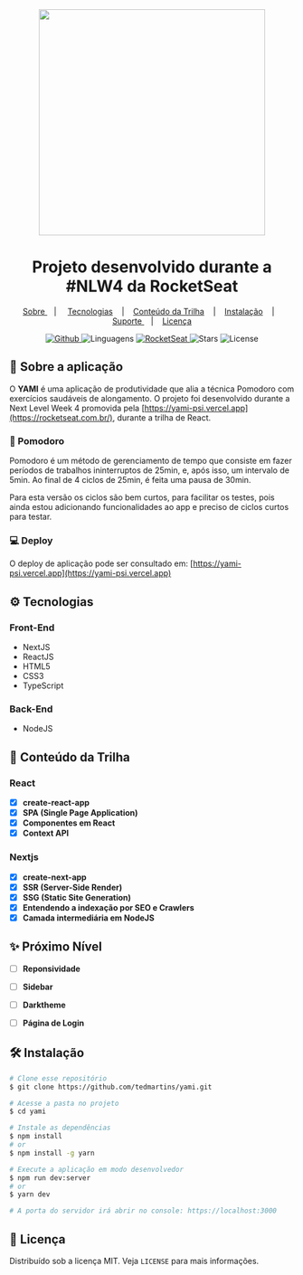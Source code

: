 <div align="center">
<img width="400px" src="https://github.com/Pedrovinhas/move-it/blob/master/public/logo-full.svg"/>
</div>

<div align="center">
  <h1> Projeto desenvolvido durante a #NLW4 da RocketSeat </h1>
</div>

<p align="center" >
<a href="#-sobre-a-aplica%C3%A7%C3%A3o"> Sobre </a> &nbsp;&nbsp;&nbsp;| &nbsp;&nbsp;&nbsp;
<a href="#-tecnologias">Tecnologias</a> &nbsp;&nbsp;&nbsp;|&nbsp;&nbsp;&nbsp;
<a href="#-conte%C3%BAdo-da-trilha"> Conteúdo da Trilha</a> &nbsp;&nbsp;&nbsp;|&nbsp;&nbsp;&nbsp;
<a href="#-instala%C3%A7%C3%A3o">Instalação</a> &nbsp;&nbsp;&nbsp;|&nbsp;&nbsp;&nbsp;
<a href="#-suporte"> Suporte </a> &nbsp;&nbsp;&nbsp;|&nbsp;&nbsp;&nbsp;
<a href="#-licen%C3%A7a">Licença</a>
</p>

<p align="center">
<a href="https://github.com/Pedrovinhas" target="_blank"><img src="https://img.shields.io/static/v1?label=author&message=tedmartins&color=8257E5&labelColor=4CD62B" alt="Github"> </a>
<img src="https://img.shields.io/static/v1?label=languages&message=5&color=8257E5&labelColor=4CD62B" alt="Linguagens"> 
<a href="https://rocketseat.com.br/" target="_blank">
<img src="https://img.shields.io/static/v1?label=move-it&message=RocketSeat&color=8257E5&labelColor=4CD62B" target="_blank" alt="RocketSeat">
</a>
<img src="https://img.shields.io/github/stars/tedmartins/yami?color=8257E5&labelColor=4CD62B" alt="Stars">
<img src="https://img.shields.io/static/v1?label=license&message=MIT&color=8257E5&labelColor=4CD62B" alt="License">
</p>

## 📌 Sobre a aplicação
O **YAMI** é uma aplicação de produtividade que alia a técnica Pomodoro com exercícios saudáveis de alongamento. O projeto foi desenvolvido durante a Next Level Week 4 promovida pela [https://yami-psi.vercel.app](https://rocketseat.com.br/), durante a trilha de React.
### 🍅 Pomodoro
Pomodoro é um método de gerenciamento de tempo que consiste em fazer períodos de trabalhos ininterruptos de 25min, e, após isso, um intervalo de 5min. Ao final de 4 ciclos de 25min, é feita uma pausa de 30min.

Para esta versão os ciclos são bem curtos, para facilitar os testes, pois ainda estou adicionando funcionalidades ao app e preciso de ciclos curtos para testar.

### 💻 Deploy
O deploy de aplicação pode ser consultado em: [https://yami-psi.vercel.app](https://yami-psi.vercel.app)

## ⚙ Tecnologias

### Front-End
- NextJS
- ReactJS
- HTML5
- CSS3
- TypeScript

### Back-End
- NodeJS

## 📝 Conteúdo da Trilha

### React
- [X] **create-react-app**
- [X] **SPA (Single Page Application)**
- [X] **Componentes em React**
- [X] **Context API**

### Nextjs
- [X] **create-next-app**
- [X] **SSR (Server-Side Render)**
- [X] **SSG (Static Site Generation)**
- [X] **Entendendo a indexação por SEO e Crawlers**
- [X] **Camada intermediária em NodeJS**

## ✨ Próximo Nível
- [ ] **Reponsividade**
- [ ] **Sidebar**
- [ ] **Darktheme**
- [ ] **Página de Login**


## 🛠 Instalação

```bash
# Clone esse repositório
$ git clone https://github.com/tedmartins/yami.git

# Acesse a pasta no projeto
$ cd yami

# Instale as dependências
$ npm install
# or
$ npm install -g yarn

# Execute a aplicação em modo desenvolvedor
$ npm run dev:server
# or
$ yarn dev

# A porta do servidor irá abrir no console: https://localhost:3000
```

## 📝 Licença

Distribuído sob a licença MIT. Veja `LICENSE` para mais informações.